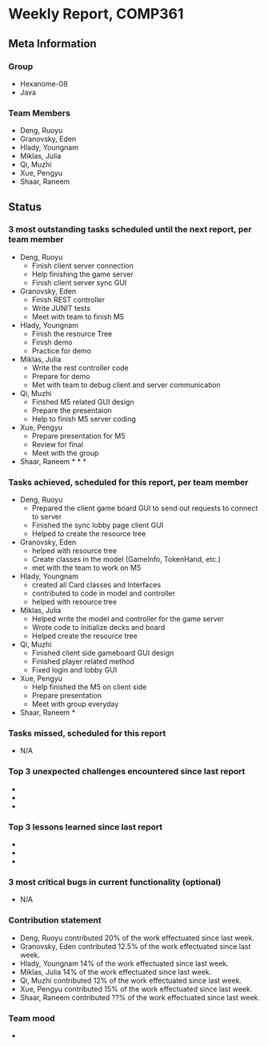 # Weekly Report, COMP361

## Meta Information

### Group

 * Hexanome-08
 * Java

### Team Members

 * Deng, Ruoyu
 * Granovsky, Eden
 * Hlady, Youngnam
 * Miklas, Julia
 * Qi, Muzhi
 * Xue, Pengyu
 * Shaar, Raneem

## Status

### 3 most outstanding tasks scheduled until the next report, per team member

 * Deng, Ruoyu
    * Finish client server connection
    * Help finishing the game server
    * Finish client server sync GUI
 * Granovsky, Eden
    * Finish REST controller
    * Write JUNIT tests
    * Meet with team to finish M5
 * Hlady, Youngnam
    * Finish the resource Tree
    * Finish demo
    * Practice for demo
 * Miklas, Julia
    * Write the rest controller code
    * Prepare for demo
    * Met with team to debug client and server communication
 * Qi, Muzhi
    * Finshed M5 related GUI design
    * Prepare the presentaion
    * Help to finish M5 server coding
 * Xue, Pengyu
    * Prepare presentation for M5
    * Review for final 
    * Meet with the group
 * Shaar, Raneem
    * 
    * 
    *  

### Tasks achieved, scheduled for this report, per team member

 * Deng, Ruoyu
    * Prepared the client game board GUI to send out requests to connect to server
    * Finished the sync lobby page client GUI
    * Helped to create the resource tree
 * Granovsky, Eden
    * helped with resource tree
    * Create classes in the model (GameInfo, TokenHand, etc.)
    * met with the team to work on M5
 * Hlady, Youngnam
    * created all Card classes and Interfaces
    * contributed to code in model and controller
    * helped with resource tree
 * Miklas, Julia
    * Helped write the model and controller for the game server
    * Wrote code to initialize decks and board
    * Helped create the resource tree
 * Qi, Muzhi
    * Finished client side gameboard GUI design
    * Finished player related method
    * Fixed login and lobby GUI
 * Xue, Pengyu
    * Help finished the M5 on client side
    * Prepare presentation
    * Meet with group everyday
 * Shaar, Raneem
    * 

### Tasks missed, scheduled for this report

 * N/A

### Top 3 unexpected challenges encountered since last report

  * 
  * 
  * 

### Top 3 lessons learned since last report

  * 
  * 
  * 

### 3 most critical bugs in current functionality (optional)

  * N/A

### Contribution statement

 * Deng, Ruoyu contributed 20% of the work effectuated since last week.
 * Granovsky, Eden contributed 12.5% of the work effectuated since last week.
 * Hlady, Youngnam 14% of the work effectuated since last week.
 * Miklas, Julia 14% of the work effectuated since last week.
 * Qi, Muzhi contributed 12% of the work effectuated since last week.
 * Xue, Pengyu contributed 15% of the work effectuated since last week.
 * Shaar, Raneem contributed ??% of the work effectuated since last week.

### Team mood

 *
